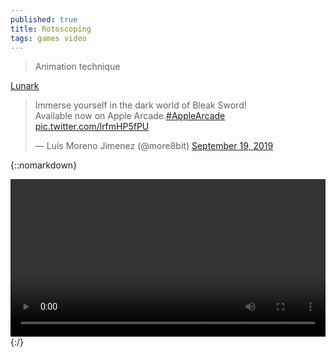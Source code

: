 ```yaml
---
published: true
title: Rotoscoping
tags: games video
---
```

> Animation technique

[Lunark](https://store.steampowered.com/app/1050370/LUNARK/)

<blockquote class="twitter-tweet"><p lang="en" dir="ltr">Immerse yourself in the dark world of Bleak Sword!<br>Available now on Apple Arcade.<a href="https://twitter.com/hashtag/AppleArcade?src=hash&amp;ref_src=twsrc%5Etfw">#AppleArcade</a> <a href="https://t.co/lrfmHP5fPU">pic.twitter.com/lrfmHP5fPU</a></p>&mdash; Luis Moreno Jimenez (@more8bit) <a href="https://twitter.com/i/status/1466890291735146499">September 19, 2019</a></blockquote> <script async src="https://platform.twitter.com/widgets.js" charset="utf-8"></script>

{::nomarkdown}
<div class="myvideo">
   <video  style="display:block; width:100%; height:auto;" autoplay controls loop="loop">
       <source src="https://twitter.com/i/status/1466890291735146499"  type="video/webm"  />
   </video>
</div>
{:/}
